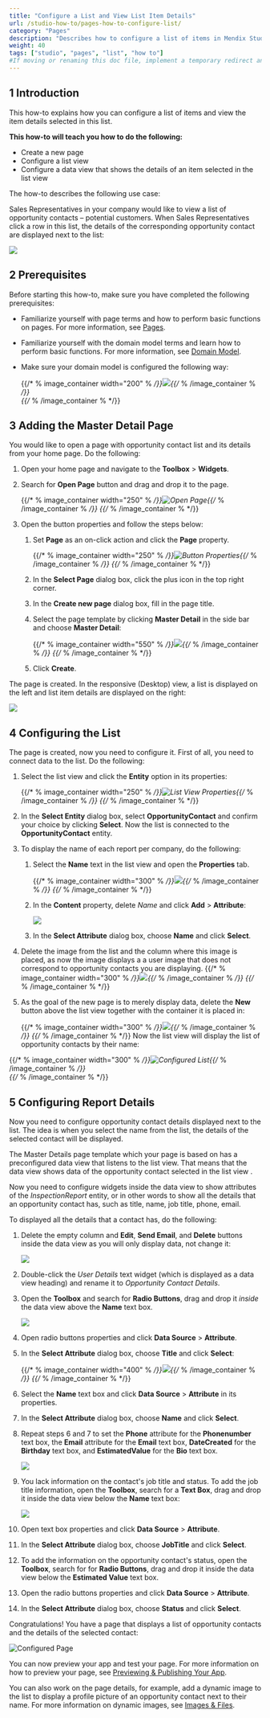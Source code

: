 ```yaml
---
title: "Configure a List and View List Item Details"
url: /studio-how-to/pages-how-to-configure-list/
category: "Pages"
description: "Describes how to configure a list of items in Mendix Studio."
weight: 40
tags: ["studio", "pages", "list", "how to"]
#If moving or renaming this doc file, implement a temporary redirect and let the respective team know they should update the URL in the product. See Mapping to Products for more details.
---
```


## 1 Introduction 

This how-to explains how you can configure a list of items and view the item details selected in this list. 

**This how-to will teach you how to do the following:**

* Create a new page
* Configure a list view
* Configure a data view that shows the details of an item selected in the list view

The how-to describes the following use case: 

Sales Representatives in your company would like to view a list of opportunity contacts – potential customers. When Sales Representatives click a row in this list, the details of the corresponding opportunity contact are displayed next to the list:

![](/attachments/studio-how-to/pages/pages-how-to-configure-list/configured-page.png)

## 2 Prerequisites

Before starting this how-to, make sure you have completed the following prerequisites:

* Familiarize yourself with page terms and how to perform basic functions on pages. For more information, see [Pages](/studio/page-editor). 

* Familiarize yourself with the domain model terms and learn how to perform basic functions. For more information, see [Domain Model](/studio/domain-models).

* Make sure your domain model is configured the following way:

    {{/* % image_container width="200" % */}}![](/attachments/studio-how-to/pages/pages-how-to-configure-list/domain-model.png){{/* % /image_container % */}}  
{{/* % /image_container % */}} 
## 3 Adding the Master Detail Page

You would like to open a page with opportunity contact list and its details from your home page. Do the following:

1. Open your home page and navigate to the **Toolbox** > **Widgets**.

2. Search for **Open Page** button and drag and drop it to the page.

	{{/* % image_container width="250" % */}}![Open Page](/attachments/studio-how-to/pages/pages-how-to-configure-list/open-page-button.png){{/* % /image_container % */}} 
{{/* % /image_container % */}} 
3. Open the button properties and follow the steps below:

    1. Set **Page** as an on-click action and click the **Page** property.

    	{{/* % image_container width="250" % */}}![Button Properties](/attachments/studio-how-to/pages/pages-how-to-configure-list/button-properties.png){{/* % /image_container % */}} 
{{/* % /image_container % */}} 
    2.  In the **Select Page** dialog box, click the plus icon in the top right corner.

    3.  In the **Create new page** dialog box, fill in the page title. 

    4. Select the page template by clicking **Master Detail** in the side bar and choose **Master Detail**:

    	{{/* % image_container width="550" % */}}![](/attachments/studio-how-to/pages/pages-how-to-configure-list/create-master-detail.png){{/* % /image_container % */}} 
{{/* % /image_container % */}} 
    5. Click **Create**.


The page is created. In the responsive (Desktop) view, a list is displayed on the left and list item details are displayed on the right:

![](/attachments/studio-how-to/pages/pages-how-to-configure-list/master-details.png) 

## 4 Configuring the List

The page is created, now you need to configure it. First of all, you need to connect data to the list. Do the following:

1. Select the list view and click the **Entity** option in its properties:

	{{/* % image_container width="250" % */}}![List View Properties](/attachments/studio-how-to/pages/pages-how-to-configure-list/list-view-entity.png){{/* % /image_container % */}} 
{{/* % /image_container % */}} 
2. In the **Select Entity** dialog box, select **OpportunityContact** and confirm your choice by clicking **Select**. Now the list is connected to the **OpportunityContact** entity. 

3. To display the name of each report per company, do the following:

    1. Select the **Name** text in the list view and open the **Properties** tab.

    	{{/* % image_container width="300" % */}}![](/attachments/studio-how-to/pages/pages-how-to-configure-list/text.png){{/* % /image_container % */}} 
{{/* % /image_container % */}} 
    2. In the **Content** property, delete *Name* and click **Add** > **Attribute**:

    	![](/attachments/studio-how-to/pages/pages-how-to-configure-list/text-content.png)

    3. In the **Select Attribute** dialog box, choose **Name** and click **Select**. 

4. Delete the image from the list and the column where this image is placed, as now the image displays a a user image that does not correspond to opportunity contacts you are displaying.
    {{/* % image_container width="300" % */}}![](/attachments/studio-how-to/pages/pages-how-to-configure-list/list-with-no-image.png){{/* % /image_container % */}} 
{{/* % /image_container % */}} 
5. As the goal of the new page is to merely display data, delete the **New** button above the list view together with the container it is placed in:

    {{/* % image_container width="300" % */}}![](/attachments/studio-how-to/pages/pages-how-to-configure-list/container.png){{/* % /image_container % */}} 
{{/* % /image_container % */}} 
Now the list view will display the list of opportunity contacts by their name:

{{/* % image_container width="300" % */}}![Configured List](/attachments/studio-how-to/pages/pages-how-to-configure-list/list-configured.png){{/* % /image_container % */}}  
{{/* % /image_container % */}} 
## 5 Configuring Report Details

Now you need to configure opportunity contact details displayed next to the list. The idea is when you select the name from the list, the details of the selected contact will be displayed. 

The Master Details page template which your page is based on has a preconfigured data view that listens to the list view. That means that the data view shows data of the opportunity contact selected in the list view . 

Now you need to configure widgets inside the data view to show attributes of the *InspectionReport* entity, or in other words to show all the details that an opportunity contact has, such as title, name, job title, phone, email. 

To displayed all the details that a contact has, do the following:

1. Delete the empty column and **Edit**, **Send Email**, and **Delete** buttons inside the data view as you will only display data, not change it:

    ![](/attachments/studio-how-to/pages/pages-how-to-configure-list/data-view-buttons.png)

2. Double-click the *User Details* text widget (which is displayed as a data view heading) and rename it to *Opportunity Contact Details*. 

3. Open the **Toolbox** and search for **Radio Buttons**, drag and drop it *inside* the data view above the **Name** text box.

    ![](/attachments/studio-how-to/pages/pages-how-to-configure-list/radio-buttons.png)

4. Open radio buttons properties and click **Data Source** > **Attribute**.

5. In the **Select Attribute** dialog box, choose **Title** and click **Select**:

    {{/* % image_container width="400" % */}}![](/attachments/studio-how-to/pages/pages-how-to-configure-list/title.png){{/* % /image_container % */}} 
{{/* % /image_container % */}} 
6. Select the **Name** text box and click **Data Source** > **Attribute** in its properties. 

7. In the **Select Attribute** dialog box, choose **Name** and click **Select**.

8. Repeat steps 6 and 7 to set the **Phone** attribute for the **Phonenumber** text box, the **Email** attribute for the **Email** text box, **DateCreated**  for the **Birthday** text box, and **EstimatedValue** for the **Bio** text box. 

    ![](/attachments/studio-how-to/pages/pages-how-to-configure-list/attributes-replaced.png)

9. You lack information on the contact's job title and status. To add the job title information, open the **Toolbox**, search for a **Text Box**, drag and drop it inside the data view below the **Name** text box:

    ![](/attachments/studio-how-to/pages/pages-how-to-configure-list/job-title-text-box.png)

10. Open text box properties and click **Data Source** > **Attribute**. 

11. In the **Select Attribute** dialog box, choose **JobTitle** and click **Select**.

12. To add the information on the opportunity contact's status, open the **Toolbox**, search for for **Radio Buttons**, drag and drop it inside the data view below the **Estimated Value** text box.

13. Open the radio buttons properties and click **Data Source** > **Attribute**.

14. In the **Select Attribute** dialog box, choose **Status** and click **Select**.

Congratulations! You have a page that displays a list of opportunity contacts and the details of the selected contact:

![Configured Page](/attachments/studio-how-to/pages/pages-how-to-configure-list/configured-page.png)

You can now preview your app and test your page. For more information on how to preview your page, see [Previewing & Publishing Your App](/studio/publishing-app).

You can also work on the page details, for example, add a dynamic image to the list to display a profile picture of an opportunity contact next to their name. For more information on dynamic images, see [Images & Files](/studio/page-editor-widgets-images-and-files).
